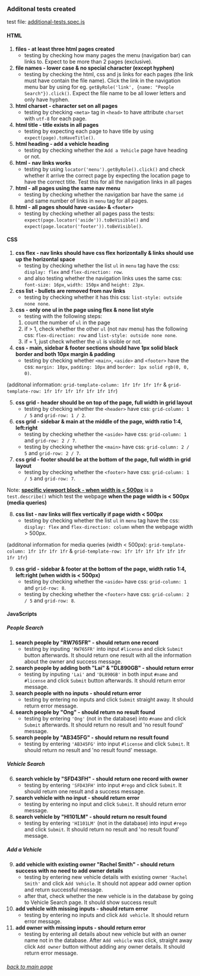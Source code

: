 ### Additonal tests created
test file: [additional-tests.spec.js](/Tests_files/additional-tests.spec.js)

#### HTML
1. <strong>files - at least three html pages created</strong>
   - testing by checking how many pages the menu (navigation bar) can links to. Expect to be more than 2 pages (exclusive).
2. <strong>file names - lower case & no special character (except hyphen)</strong>
   - testing by checking the html, css and js links for each pages (the link must have contain the file name). Click the link in the navigation menu bar by using for eg. `getByRole('link', {name: "People Search"}).click()`. Expect the file name to be all lower letters and only have hyphen.
3. <strong>html charset - character set on all pages</strong>
   - testing by checking `<meta>` tag in `<head>` to have attribute `charset` with `utf-8` for each page.
4. <strong>html title - title exists in all pages</strong>
   - testing by expecting each page to have title by using `expect(page).toHaveTitle()`.
5. <strong>html heading - add a vehicle heading</strong>
   - testing by checking whether the `Add a Vehicle` page have heading or not.
6. <strong>html - nav links works</strong>
   - testing by using `locator('menu').getByRole().click()` and check whether it arrive the correct page by expecting the location page to have the correct title. Test this for all the navigation links in all pages
7. <strong>html - all pages using the same nav menu</strong>
   - testing by checking whether the navigation bar have the same `id` and same number of links in `menu` tag for all pages.
8. <strong>html - all pages should have `<aside>` & `<footer>`</strong>
   - testing by checking whether all pages pass the tests: `expect(page.locator('aside')).toBeVisible()` and `expect(page.locator('footer')).toBeVisible()`.

#### CSS
1. <strong>css flex - nav links should have css flex horizontally & links should use up the horizontal space</strong>
   - testing by checking whether the list `ul` in `menu` tag have the css: `display: flex` and `flex-direction: row`.
   - and also testing whether the navigation links uses the same css: `font-size: 16px`, `width: 150px` and `height: 23px`.
2. <strong>css list - bullets are removed from nav links</strong>
   - testing by checking whether it has this css: `list-style: outside none none`.
3. <strong>css - only one ul in the page using flex & none list style</strong>
   - testing with the following steps:
    1. count the number of `ul` in the page
    2. if > 1, check whether the other `ul` (not nav menu) has the following css: `flex-direction: row` and `list-style: outside none none`.
    3. if = 1, just check whether the `ul` is visible or not.
4. <strong>css - main, sidebar & footer sections should have 1px solid black border and both 10px margin & padding</strong>
   - testing by checking whether `<main>`, `<aside>` and `<footer>` have the css: `margin: 10px`, `padding: 10px` and `border: 1px solid rgb(0, 0, 0)`.

(additonal information: `grid-template-column: 1fr 1fr 1fr 1fr` & `grid-template-row: 1fr 1fr 1fr 1fr 1fr 1fr 1fr`)

5. <strong>css grid - header should be on top of the page, full width in grid layout</strong>
   - testing by checking whether the `<header>` have css: `grid-column: 1 / 5` and `grid-row: 1 / 2`.
6. <strong>css grid - sidebar & main at the middle of the page, width ratio 1:4, left:right</strong>
    - testing by checking whether the `<aside>` have css: `grid-column: 1` and `grid-row: 2 / 7`.
    - testing by checking whether the `<main>` have css: `grid-column: 2 / 5` and `grid-row: 2 / 7`.
7. <strong>css grid - footer should be at the bottom of the page, full width in grid layout</strong>
   - testing by checking whether the `<footer>` have css: `grid-column: 1 / 5` and `grid-row: 7`.

Note: <strong><u>specific viewport block - when width is < 500px</u></strong> is a `test.describe()` which test the webpage <strong>when the page width is < 500px (media queries)</strong>

8. <strong>css list - nav links will flex vertically if page width < 500px</strong>
   - testing by checking whether the list `ul` in `menu` tag have the css: `display: flex` and `flex-direction: column` when the webpage width > 500px.

(additonal information for media queries (width < 500px): `grid-template-column: 1fr 1fr 1fr 1fr` & `grid-template-row: 1fr 1fr 1fr 1fr 1fr 1fr 1fr 1fr`)

9. <strong>css grid - sidebar & footer at the bottom of the page, width ratio 1:4, left:right (when width is < 500px)</strong>
    - testing by checking whether the `<aside>` have css: `grid-column: 1` and `grid-row: 8`.
    - testing by checking whether the `<footer>` have css: `grid-column: 2 / 5` and `grid-row: 8`.

#### JavaScripts
##### People Search
1. <strong>search people by "RW765FR" - should return one record</strong>
   - testing by inputing `'RW765FR'` into input `#license` and click `Submit` button afterwards. It should return one result with all the information about the owner and success message.
2. <strong>search people by adding both "Lai" & "DL890GB" - should return error</strong>
   - testing by inputing `'Lai'` and `'DL890GB'` in both input `#name` and `#license` and click `Submit` button afterwards. It should return error message.
3. <strong>search people with no inputs - should return error</strong>
   - testing by entering no inputs and click `Submit` straight away. It should return error message.
4. <strong>search people by "Ong" - should return no result found</strong>
   - testing by entering `'Ong'` (not in the database) into `#name` and click `Submit` afterwards. It should return no result and 'no result found' message.
5. <strong>search people by "AB345FG" - should return no result found</strong>
    - testing by entering `'AB345FG'` into input `#license` and click `Submit`. It should return no result and 'no result found' message.
##### Vehicle Search
6. <strong>search vehicle by "SFD43FH" - should return one record with owner</strong>
   - testing by entering `'SFD43FH'` into input `#rego` and click `Submit`. It should return one result and a success message.
7. <strong>search vehicle with no input - should return error</strong>
   - testing by entering no input and click `Submit`. It should return error message.
8. <strong>search vehicle by "HI101LM" - should return no result found</strong>
   - testing by entering `'HI101LM'` (not in the database) into input `#rego` and click `Submit`. It should return no result and 'no result found' message.
##### Add a Vehicle
9. <strong>add vehicle with existing owner "Rachel Smith" - should return success with no need to add owner details</strong>
    - testing by entering new vehicle details with existing owner `'Rachel Smith'` and click `Add Vehicle`. It should not appear add owner option and return successful message.
    - after that, check whether the new vehicle is in the database by going to Vehicle Search page. It should show success result
10. <strong>add vehicle with missing inputs - should return error</strong>
    - testing by entering no inputs and click `Add vehicle`. It should return error message.
11. <strong>add owner with missing inputs - should return error</strong>
    - testing by entering all details about new vehicle but with an owner name not in the database. After `Add vehicle` was click, straight away click `Add owner` button without adding any owner details. It should return error message.


###### [back to main page](../README.md)